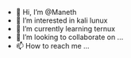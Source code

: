 - 👋 Hi, I’m @Maneth
- 👀 I’m interested in kali lunux
- 🌱 I’m currently learning ternux
- 💞️ I’m looking to collaborate on ...
- 📫 How to reach me ...

<!---
Maneth5/Maneth5 is a ✨ special ✨ repository because its `README.md` (this file) appears on your GitHub profile.
You can click the Preview link to take a look at your changes.
--->
